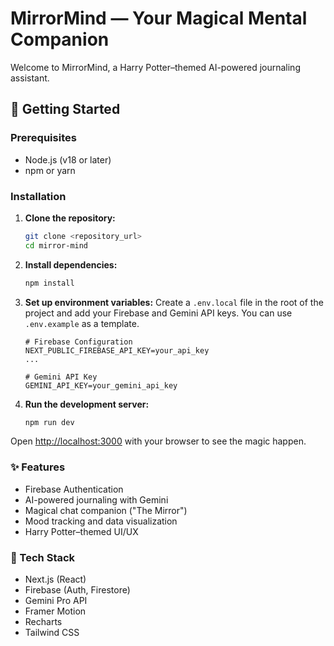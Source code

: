# MirrorMind — Your Magical Mental Companion

Welcome to MirrorMind, a Harry Potter–themed AI-powered journaling assistant.

## 🚀 Getting Started

### Prerequisites

- Node.js (v18 or later)
- npm or yarn

### Installation

1.  **Clone the repository:**
    ```bash
    git clone <repository_url>
    cd mirror-mind
    ```

2.  **Install dependencies:**
    ```bash
    npm install
    ```

3.  **Set up environment variables:**
    Create a `.env.local` file in the root of the project and add your Firebase and Gemini API keys. You can use `.env.example` as a template.

    ```
    # Firebase Configuration
    NEXT_PUBLIC_FIREBASE_API_KEY=your_api_key
    ...

    # Gemini API Key
    GEMINI_API_KEY=your_gemini_api_key
    ```

4.  **Run the development server:**
    ```bash
    npm run dev
    ```

Open [http://localhost:3000](http://localhost:3000) with your browser to see the magic happen.

### ✨ Features

-   Firebase Authentication
-   AI-powered journaling with Gemini
-   Magical chat companion ("The Mirror")
-   Mood tracking and data visualization
-   Harry Potter–themed UI/UX

### 🔧 Tech Stack

-   Next.js (React)
-   Firebase (Auth, Firestore)
-   Gemini Pro API
-   Framer Motion
-   Recharts
-   Tailwind CSS